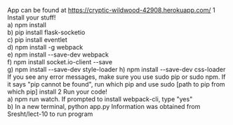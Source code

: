 App can be found at https://cryptic-wildwood-42908.herokuapp.com/
1 Install your stuff!  
  a) npm install  
  b) pip install flask-socketio  
  c) pip install eventlet  
  d) npm install -g webpack  
  e) npm install --save-dev webpack  
  f) npm install socket.io-client --save  
  g) npm install --save-dev style-loader
  h) npm install --save-dev css-loader
If you see any error messages, make sure you use sudo pip or sudo npm. If it says "pip cannot be found", run which pip and use sudo [path to pip from which pip] install
2 Run your code!  
  a) npm run watch. If prompted to install webpack-cli, type "yes"  
  b) In a new terminal, python app.py
  Information was obtained from Sresht/lect-10 to run program
